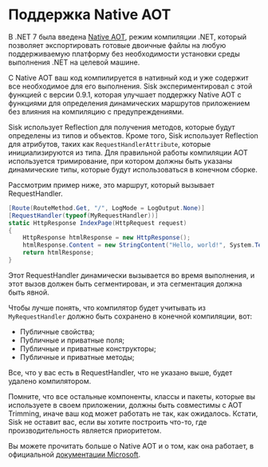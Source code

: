 # Поддержка Native AOT

В .NET 7 была введена [Native AOT](https://learn.microsoft.com/en-us/dotnet/core/deploying/native-aot/), режим компиляции .NET, который позволяет экспортировать готовые двоичные файлы на любую поддерживаемую платформу без необходимости установки среды выполнения .NET на целевой машине.

С Native AOT ваш код компилируется в нативный код и уже содержит все необходимое для его выполнения. Sisk экспериментировал с этой функцией с версии 0.9.1, которая улучшает поддержку Native AOT с функциями для определения динамических маршрутов приложением без влияния на компиляцию с предупреждениями.

Sisk использует Reflection для получения методов, которые будут определены из типов и объектов. Кроме того, Sisk использует Reflection для атрибутов, таких как `RequestHandlerAttribute`, которые инициализируются из типа. Для правильной работы компиляции AOT используется тримирование, при котором должны быть указаны динамические типы, которые будут использоваться в конечном сборке.

Рассмотрим пример ниже, это маршрут, который вызывает RequestHandler.

```cs
[Route(RouteMethod.Get, "/", LogMode = LogOutput.None)]
[RequestHandler(typeof(MyRequestHandler))]
static HttpResponse IndexPage(HttpRequest request)
{
    HttpResponse htmlResponse = new HttpResponse();
    htmlResponse.Content = new StringContent("Hello, world!", System.Text.Encoding.UTF8, "text/plain");
    return htmlResponse;
}
```

Этот RequestHandler динамически вызывается во время выполнения, и этот вызов должен быть сегментирован, и эта сегментация должна быть явной.

Чтобы лучше понять, что компилятор будет учитывать из `MyRequestHandler` должно быть сохранено в конечной компиляции, вот:

- Публичные свойства;
- Публичные и приватные поля;
- Публичные и приватные конструкторы;
- Публичные и приватные методы;

Все, что у вас есть в RequestHandler, что не указано выше, будет удалено компилятором.

Помните, что все остальные компоненты, классы и пакеты, которые вы используете в своем приложении, должны быть совместимы с AOT Trimming, иначе ваш код может работать не так, как ожидалось. Кстати, Sisk не оставит вас, если вы хотите построить что-то, где производительность является приоритетом.

Вы можете прочитать больше о Native AOT и о том, как она работает, в официальной [документации Microsoft](https://learn.microsoft.com/en-us/dotnet/core/deploying/native-aot/).
